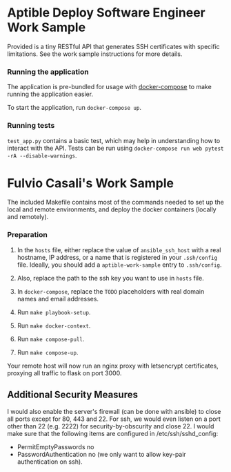 # Aptible Deploy Software Engineer Work Sample

Provided is a tiny RESTful API that generates SSH certificates
with specific limitations. See the work sample instructions for
more details.

### Running the application

The application is pre-bundled for usage with
[docker-compose](https://docs.docker.com/compose/gettingstarted/)
to make running the application easier.

To start the application, run `docker-compose up`.

### Running tests
`test_app.py` contains a basic test, which may help in
understanding how to interact with the API. Tests can
be run using `docker-compose run web pytest -rA --disable-warnings`.


# Fulvio Casali's Work Sample

The included Makefile contains most of the commands needed to set up the
local and remote environments, and deploy the docker containers (locally
and remotely).

### Preparation

1. In the `hosts` file, either replace the value of `ansible_ssh_host` with
a real hostname, IP address, or a name that is registered in your `.ssh/config`
file.  Ideally, you should add a `aptible-work-sample` entry to `.ssh/config`.

2. Also, replace the path to the ssh key you want to use in `hosts` file.

3. In `docker-compose`, replace the `TODO` placeholders with real domain names
and email addresses.

4. Run `make playbook-setup`.

5. Run `make docker-context`.

6. Run `make compose-pull`.

7. Run `make compose-up`.

Your remote host will now run an nginx proxy with letsencrypt certificates,
proxying all traffic to flask on port 3000.


## Additional Security Measures
I would also enable the server's firewall (can be done with ansible) to close all ports except for 80, 443 and 22.
For ssh, we would even listen on a port other than 22 (e.g. 2222) for security-by-obscurity and close 22.
I would make sure that the following items are configured in /etc/ssh/sshd_config:
* PermitEmptyPasswords no
* PasswordAuthentication no  (we only want to allow key-pair authentication on ssh).

